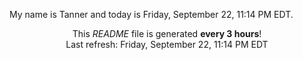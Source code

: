 My name is Tanner and today is Friday, September 22, 11:14 PM EDT.

<p align="center">This <i>README</i> file is generated <b>every 3 hours</b>!</br>Last refresh: Friday, September 22, 11:14 PM EDT<br /></p>
